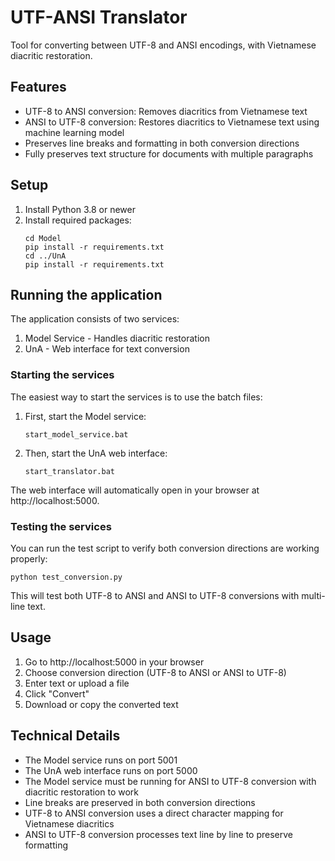 # UTF-ANSI Translator

Tool for converting between UTF-8 and ANSI encodings, with Vietnamese diacritic restoration.

## Features

- UTF-8 to ANSI conversion: Removes diacritics from Vietnamese text
- ANSI to UTF-8 conversion: Restores diacritics to Vietnamese text using machine learning model
- Preserves line breaks and formatting in both conversion directions
- Fully preserves text structure for documents with multiple paragraphs

## Setup

1. Install Python 3.8 or newer
2. Install required packages:
   ```
   cd Model
   pip install -r requirements.txt
   cd ../UnA
   pip install -r requirements.txt
   ```

## Running the application

The application consists of two services:

1. Model Service - Handles diacritic restoration
2. UnA - Web interface for text conversion

### Starting the services

The easiest way to start the services is to use the batch files:

1. First, start the Model service:
   ```
   start_model_service.bat
   ```

2. Then, start the UnA web interface:
   ```
   start_translator.bat
   ```

The web interface will automatically open in your browser at http://localhost:5000.

### Testing the services

You can run the test script to verify both conversion directions are working properly:

```
python test_conversion.py
```

This will test both UTF-8 to ANSI and ANSI to UTF-8 conversions with multi-line text.

## Usage

1. Go to http://localhost:5000 in your browser
2. Choose conversion direction (UTF-8 to ANSI or ANSI to UTF-8)
3. Enter text or upload a file
4. Click "Convert"
5. Download or copy the converted text

## Technical Details

- The Model service runs on port 5001
- The UnA web interface runs on port 5000
- The Model service must be running for ANSI to UTF-8 conversion with diacritic restoration to work
- Line breaks are preserved in both conversion directions
- UTF-8 to ANSI conversion uses a direct character mapping for Vietnamese diacritics
- ANSI to UTF-8 conversion processes text line by line to preserve formatting 
